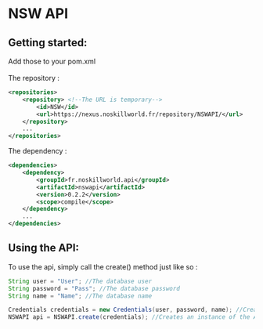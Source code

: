 # NSW API

## Getting started:
Add those to your pom.xml
<br>
<br>
The repository :
```xml
<repositories>
    <repository> <!--The URL is temporary-->
        <id>NSW</id>
        <url>https://nexus.noskillworld.fr/repository/NSWAPI/</url>
    </repository>
    ...
</repositories>
```

The dependency :
```xml
<dependencies>
    <dependency>
        <groupId>fr.noskillworld.api</groupId>
        <artifactId>nswapi</artifactId>
        <version>0.2.2</version>
        <scope>compile</scope>
    </dependency>
    ...
</dependencies>
```

## Using the API:

To use the api, simply call the create() method just like so :
```java
String user = "User"; //The database user
String password = "Pass"; //The database password
String name = "Name"; //The database name

Credentials credentials = new Credentials(user, password, name); //Creates credentials
NSWAPI api = NSWAPI.create(credentials); //Creates an instance of the API
```
